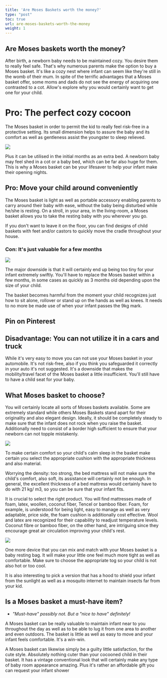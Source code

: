 ```yaml
---
title: 'Are Moses Baskets worth the money?'
type: "post"
toc: true
url: are-moses-baskets-worth-the-money
weight: 1
---
```


## Are Moses baskets worth the money?

After birth, a newborn baby needs to be maintained cozy. You desire them to really feel safe. That's why numerous parents make the option to buy a Moses basket. It's like a cozy nest where infant can seem like they're still in the womb of their mum. In spite of the terrific advantages that a Moses basket offer, some moms and dads do not see the energy of acquiring one contrasted to a cot. Allow's explore why you would certainly want to get one for your child.

# Pro: The perfect cozy cocoon

The Moses basket in order to permit the kid to really feel risk-free in a protective setting. Its small dimension helps to assure the baby and its comfort as well as gentleness assist the youngster to sleep relieved.

![](https://pixabay.com/get/57e8d64a4f54a814f1dc8460962b3378133adbe64e507748762679d09044c4_640.jpg)

Plus it can be utilised in the initial months as an extra bed. A newborn baby may feel shed in a cot or a baby bed, which can be far also huge for them. This is why a Moses basket can be your lifesaver to help your infant make their opening nights.


## Pro: Move your child around conveniently

The Moses basket is light as well as portable accessory enabling parents to carry around their baby with ease, without the baby being disturbed while he/she is resting. On a stroll, in your area, in the living-room, a Moses basket allows you to take the resting baby with you wherever you go.

If you don't want to leave it on the floor, you can find designs of child baskets with feet and/or castors to quickly move the cradle throughout your house.

### Con: It's just valuable for a few months

![](https://pixabay.com/get/54e2d44a4e4faa0df7c5d57ec32e317b103cc3e455507240772b7cdd96_640.jpg)


The major downside is that it will certainly end up being too tiny for your infant extremely swiftly. You'll have to replace the Moses basket within a few months, in some cases as quickly as 3 months old depending upon the size of your child.


The basket becomes harmful from the moment your child recognizes just how to sit alone, rollover or stand up on the hands as well as knees. It needs to no more be made use of when your infant passes the 9kg mark.


## Pin on Pinterest


## Disadvantage: You can not utilize it in a cars and truck


While it's very easy to move you can not use your Moses basket in your automobile. It's not risk-free, also if you think you safeguarded it correctly in your auto it's not suggested. It's a downside that makes the mobility/travel facet of the Moses basket a little insufficient. You'll still have to have a child seat for your baby.


## What Moses basket to choose?


You will certainly locate all sorts of Moses baskets available. Some are extremely standard while others Moses Baskets stand apart for their originality and also elegant design. Ideally, it should be completely steady to make sure that the infant does not rock when you raise the basket. Additionally need to consist of a border high sufficient to ensure that your newborn can not topple mistakenly.


![](https://pixabay.com/get/54e4d4454d53a414f1dc8460962b3378133adbe64e507748762679d09044c4_640.jpg)

To make certain comfort so your child's calm sleep in the basket make certain you select the appropriate cushion with the appropriate thickness and also material.


Worrying the density: too strong, the bed mattress will not make sure the child's comfort, also soft, its assistance will certainly not be enough. In general, the excellent thickness of a bed mattress would certainly have to do with 21 kg/ m3, so you can be sure that your infant fits.


It is crucial to select the right product. You will find mattresses made of foam, latex, woollen, coconut fiber, Tencel or bamboo fiber. Foam, for example, is understood for being light, easy to manage as well as very adaptable, price side, the foam cushion is additionally cost effective. Wool and latex are recognized for their capability to readjust temperature levels. Coconut fibre or bamboo fiber, on the other hand, are intriguing since they encourage great air circulation improving your child's rest.


![](https://pixabay.com/get/52e5d2414956b10ff3d8992cc42c3178103addf85257704a7c2d7fd39e4c_640.jpg)

One more device that you can mix and match with your Moses basket is a baby resting bag. It will make your little one feel much more tight as well as comfortable. Make sure to choose the appropriate tog so your child is not also hot or too cool.

It is also interesting to pick a version that has a hood to shield your infant from the sunlight as well as a mosquito internet to maintain insects far from your kid.

## Is a Moses basket a must-have item?


- *"Must-have" possibly not. But a "nice to have" definitely!*

A Moses basket can be really valuable to maintain infant near to you throughout the day as well as to be able to lug it from one area to another and even outdoors. The basket is little as well as easy to move and your infant feels comfortable. It's a win-win.

A Moses basket can likewise simply be a guilty little satisfaction, for the cute style. Absolutely nothing cuter than your cocooned child in their basket. It has a vintage conventional look that will certainly make any type of baby room appearance amazing. Plus it's rather an affordable gift you can request your infant shower
